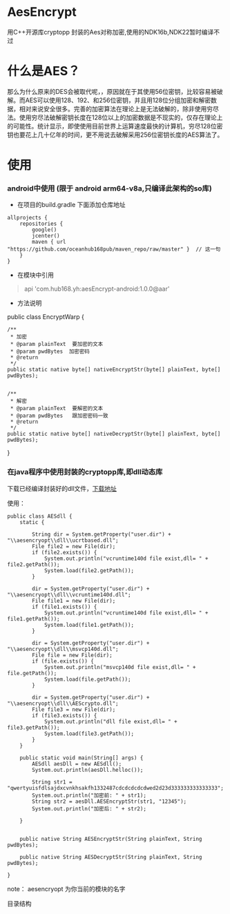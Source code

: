 # AesEncrypt
用C++开源库cryptopp 封装的Aes对称加密,使用的NDK16b,NDK22暂时编译不过

# 什么是AES？
那么为什么原来的DES会被取代呢，，原因就在于其使用56位密钥，比较容易被破解。而AES可以使用128、192、和256位密钥，并且用128位分组加密和解密数据，相对来说安全很多。完善的加密算法在理论上是无法破解的，除非使用穷尽法。使用穷尽法破解密钥长度在128位以上的加密数据是不现实的，仅存在理论上的可能性。统计显示，即使使用目前世界上运算速度最快的计算机，穷尽128位密钥也要花上几十亿年的时间，更不用说去破解采用256位密钥长度的AES算法了。

# 使用

### android中使用 (限于 android arm64-v8a,只编译此架构的so库)

- 在项目的build.gradle 下面添加仓库地址
```
allprojects {
    repositories {
        google()
        jcenter()
        maven { url "https://github.com/oceanhub168pub/maven_repo/raw/master" }  // 这一句
    }
}
```

- 在模块中引用
> api 'com.hub168.yh:aesEncrypt-android:1.0.0@aar'

- 方法说明

public class EncryptWarp {
    
    /**
     * 加密
     * @param plainText  要加密的文本
     * @param pwdBytes  加密密码
     * @return
     */
    public static native byte[] nativeEncryptStr(byte[] plainText, byte[] pwdBytes);


    /**
     * 解密
     * @param plainText  要解密的文本
     * @param pwdBytes   跟加密密码一致
     * @return
     */
    public static native byte[] nativeDecryptStr(byte[] plainText, byte[] pwdBytes);
    
}



### 在java程序中使用封装的cryptopp库,即dll动态库

下载已经编译封装好的dll文件，[下载地址](https://download.csdn.net/download/vfvfvfvfvfvfvf/15740653)


使用：
```
public class AESdll {
    static {
        
        String dir = System.getProperty("user.dir") + "\\aesencryopt\\dll\\ucrtbased.dll";
        File file2 = new File(dir);
        if (file2.exists()) {
            System.out.println("vcruntime140d file exist,dll= " + file2.getPath());
            System.load(file2.getPath());
        }
        
        dir = System.getProperty("user.dir") + "\\aesencryopt\\dll\\vcruntime140d.dll";
        File file1 = new File(dir);
        if (file1.exists()) {
            System.out.println("vcruntime140d file exist,dll= " + file1.getPath());
            System.load(file1.getPath());
        }
        
        dir = System.getProperty("user.dir") + "\\aesencryopt\\dll\\msvcp140d.dll";
        File file = new File(dir);
        if (file.exists()) {
            System.out.println("msvcp140d file exist,dll= " + file.getPath());
            System.load(file.getPath());
        }
        
        dir = System.getProperty("user.dir") + "\\aesencryopt\\dll\\AEScrypto.dll";
        File file3 = new File(dir);
        if (file3.exists()) {
            System.out.println("dll file exist,dll= " + file3.getPath());
            System.load(file3.getPath());
        }
    }
    
    public static void main(String[] args) {
        AESdll aesDll = new AESdll();
        System.out.println(aesDll.helloc());
        
        String str1 = "qwertyuisfdlsajdxcvnkhsakfh1332487cdcdcdcdcdwed2d23d333333333333333";
        System.out.println("加密前: " + str1);
        String str2 = aesDll.AESEncryptStr(str1, "12345");
        System.out.println("加密后: " + str2);
        
    }
   
    
    public native String AESEncryptStr(String plainText, String pwdBytes);
    
    public native String AESDecryptStr(String plainText, String pwdBytes);
    
}
```

note： aesencryopt 为你当前的模块的名字

目录结构










